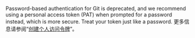 Password-based authentication for Git is deprecated, and we recommend using a personal access token (PAT) when prompted for a password instead, which is more secure. Treat your token just like a password. 更多信息请参阅“[创建个人访问令牌](/github/authenticating-to-github/creating-a-personal-access-token)”。
